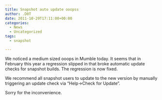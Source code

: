 ```yaml
---
title: Snapshot auto update ooopss
author: .D0T
date: 2011-10-29T17:11:00+00:00
categories:
  - News
  - Uncategorized
tags:
  - snapshot

---
```

We noticed a medium sized ooops in Mumble today. It seems that in February this year a regression slipped in that broke automatic update checks for snapshot builds. The regression is now fixed.

We recommend all snapshot users to update to the new version by manually triggering an update check via &#8220;Help->Check for Update&#8221;.

Sorry for the inconvenience.